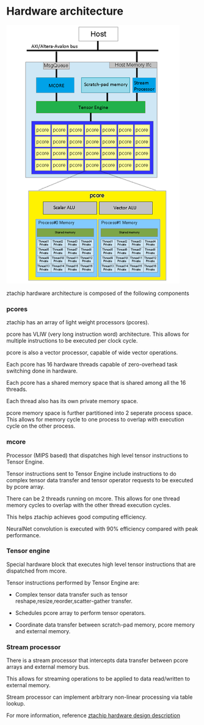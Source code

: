 # Hardware architecture

![ztachip hardware architecture](images/ztachip_hw_architecture.png)

ztachip hardware architecture is composed of the following components

### **pcores**

ztachip has an array of light weight processors (pcores).

pcore has VLIW (very long instruction word) architecture. This allows for multiple instructions to be executed per clock cycle.

pcore is also a vector processor, capable of wide vector operations.

Each pcore has 16 hardware threads capable of zero-overhead task switching done in hardware.

Each pcore has a shared memory space that is shared among all the 16 threads.

Each thread also has its own private memory space.

pcore memory space is further partitioned into 2 seperate process space. This allows for memory cycle to one process to overlap with execution cycle on the other process.

### **mcore**

Processor (MIPS based) that dispatches high level tensor instructions to Tensor Engine.

Tensor instructions sent to Tensor Engine include instructions to do complex tensor data transfer and tensor operator requests to be executed by pcore array.

There can be 2 threads running on mcore. This allows for one thread memory cycles to overlap with the other thread execution cycles.

This helps ztachip achieves good computing efficiency.

NeuralNet convolution is executed with 90% efficiency compared with peak performance.

### **Tensor engine**

Special hardware block that executes high level tensor instructions that are dispatched from mcore.

Tensor instructions performed by Tensor Engine are:

- Complex tensor data transfer such as tensor reshape,resize,reorder,scatter-gather transfer. 

- Schedules pcore array to perform tensor operators.

- Coordinate data transfer between scratch-pad memory, pcore memory and external memory. 

### **Stream processor**

There is a stream processor that intercepts data transfer between pcore arrays and external memory bus.

This allows for streaming operations to be applied to data read/written to external memory.

Stream processor can implement arbitrary non-linear processing via table lookup.


For more information, reference [ztachip hardware design description](https://github.com/ztachip/ztachip/blob/master/Documentation/HardwareDesignDoc.md)


